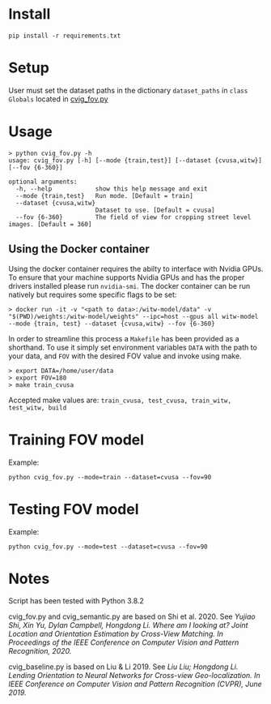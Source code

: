 
# Install 
```
pip install -r requirements.txt
```

# Setup 
User must set the dataset paths in the dictionary `dataset_paths` in `class Globals` located in [cvig_fov.py](cvig_fov.py)

# Usage 
```
> python cvig_fov.py -h
usage: cvig_fov.py [-h] [--mode {train,test}] [--dataset {cvusa,witw}] [--fov {6-360}]

optional arguments:
  -h, --help            show this help message and exit
  --mode {train,test}   Run mode. [Default = train]
  --dataset {cvusa,witw}
                        Dataset to use. [Default = cvusa]
  --fov {6-360}         The field of view for cropping street level images. [Default = 360]
```
## Using the Docker container
Using the docker container requires the abilty to interface with Nvidia GPUs. To ensure that your machine supports Nvidia GPUs and has the proper drivers installed please run `nvidia-smi`. The docker container can be run natively but requires some specific flags to be set:
```
> docker run -it -v "<path to data>:/witw-model/data" -v "$(PWD)/weights:/witw-model/weights" --ipc=host --gpus all witw-model --mode {train, test} --dataset {cvusa,witw} --fov {6-360}

```
In order to streamline this process a `Makefile` has been provided as a shorthand. To use it simply set environment variables `DATA` with the path to your data, and `FOV` with the desired FOV value and invoke using make.
```
> export DATA=/home/user/data
> export FOV=180
> make train_cvusa
```
Accepted make values are: `train_cvusa, test_cvusa, train_witw, test_witw, build`

# Training FOV model 
Example: 
```
python cvig_fov.py --mode=train --dataset=cvusa --fov=90
```

# Testing FOV model 
Example: 
```
python cvig_fov.py --mode=test --dataset=cvusa --fov=90
```

# Notes
Script has been tested with Python 3.8.2

cvig_fov.py and cvig_semantic.py are based on Shi et al. 2020.  See *Yujiao Shi, Xin Yu, Dylan Campbell, Hongdong Li. Where am I looking at? Joint Location and Orientation Estimation by Cross-View Matching. In Proceedings of the IEEE Conference on Computer Vision and Pattern Recognition, 2020.*

cvig_baseline.py is based on Liu & Li 2019.  See *Liu Liu; Hongdong Li. Lending Orientation to Neural Networks for Cross-view Geo-localization. In IEEE Conference on Computer Vision and Pattern Recognition (CVPR), June 2019.*